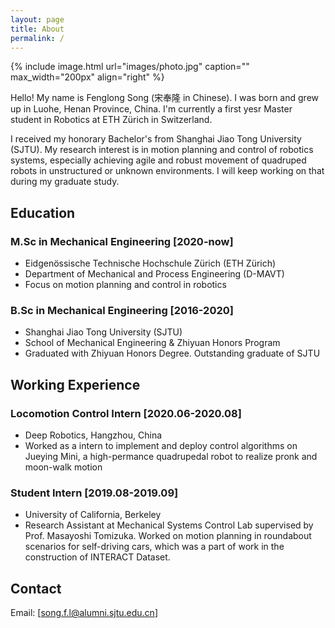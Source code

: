 ```yaml
---
layout: page
title: About
permalink: /
---
```


{% include image.html url="images/photo.jpg" caption="" max_width="200px" align="right" %}

Hello! My name is Fenglong Song (宋奉隆 in Chinese). I was born and grew up in Luohe, Henan Province, China. I'm currently a first yesr Master student in Robotics at ETH Zürich in Switzerland.

I received my honorary Bachelor's from Shanghai Jiao Tong University (SJTU). My research interest is in motion planning and control of robotics systems, especially achieving agile and robust movement of quadruped robots in unstructured or unknown environments. I will keep working on that during my graduate study.

## Education

### M.Sc in Mechanical Engineering [2020-now]

- Eidgenössische Technische Hochschule Zürich (ETH Zürich)
- Department of Mechanical and Process Engineering (D-MAVT)  
- Focus on motion planning and control in robotics

### B.Sc in Mechanical Engineering [2016-2020]

- Shanghai Jiao Tong University (SJTU)
- School of Mechanical Engineering & Zhiyuan Honors Program  
- Graduated with Zhiyuan Honors Degree. Outstanding graduate of SJTU

## Working Experience

### Locomotion Control Intern [2020.06-2020.08]

- Deep Robotics, Hangzhou, China  
- Worked as a intern to implement and deploy control algorithms on Jueying Mini, a high-permance quadrupedal robot to realize pronk and moon-walk motion

### Student Intern [2019.08-2019.09]

- University of California, Berkeley  
- Research Assistant at Mechanical Systems Control Lab supervised by Prof. Masayoshi Tomizuka. Worked on motion planning in roundabout scenarios for self-driving cars, which was a part of work in the construction of INTERACT Dataset.

## Contact

Email: [song.f.l@alumni.sjtu.edu.cn]

[Yavin]: https://en.wikipedia.org/wiki/Yavin
[chewy@rebel.com]: mailto:chewy@rebel.com
